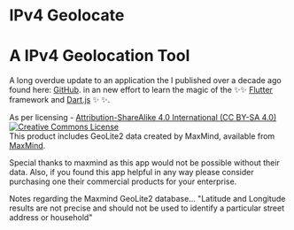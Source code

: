 IPv4 Geolocate
==========
# A IPv4 Geolocation Tool

A long overdue update to an application the I published over a decade ago found here:
[GitHub](https://github.com/ericwarriner/ericonjava/tree/master/IpGeolocate).
in an new effort to learn the magic of the ✨<Magic>✨ [Flutter](https://flutter.dev/) framework and [Dart.js](https://dart.dev/) ✨</Magic> ✨.

As per licensing - [Attribution-ShareAlike 4.0 International (CC BY-SA 4.0)](https://creativecommons.org/licenses/by-sa/4.0/)
<a rel="license" href="http://creativecommons.org/licenses/by-sa/4.0/"><img alt="Creative Commons License" style="border-width:0" src="https://i.creativecommons.org/l/by-sa/4.0/88x31.png" /></a><br />This product includes GeoLite2 data created by MaxMind, available from [MaxMind](https://www.maxmind.com). 

Special thanks to maxmind as this app would not be possible without their data. Also, if you found this app helpful in any way please consider purchasing one their commercial products for your enterprise.

Notes regarding the Maxmind GeoLite2 database... "Latitude and Longitude results are not precise and should not be used
to identify a particular street address or household"

